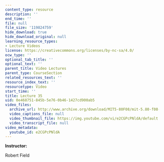 ```yaml
---
content_type: resource
description: ''
end_time: ''
file: null
file_size: '119824759'
hide_download: true
hide_download_original: null
learning_resource_types:
- Lecture Videos
license: https://creativecommons.org/licenses/by-nc-sa/4.0/
ocw_type: ''
optional_tab_title: ''
optional_text: ''
parent_title: Video Lectures
parent_type: CourseSection
related_resources_text: ''
resource_index_text: ''
resourcetype: Video
start_time: ''
title: Lecture 35
uid: 0e468751-845b-5e76-0b46-1427cd900ab5
video_files:
  archive_url: http://www.archive.org/download/MIT5-80F08/mit-5.80-f08-lec35_300k.mp4
  video_captions_file: null
  video_thumbnail_file: https://img.youtube.com/vi/e2CGPcPNldA/default.jpg
  video_transcript_file: null
video_metadata:
  youtube_id: e2CGPcPNldA
---
```


**Instructor:**

Robert Field

